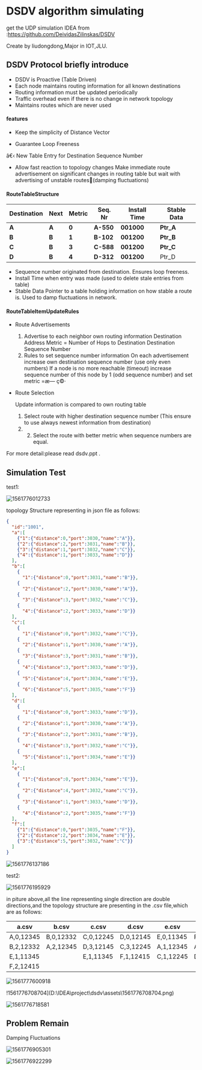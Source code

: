 #            DSDV algorithm simulating

   get the UDP simulation IDEA from :<https://github.com/DeividasZilinskas/DSDV>

 Create by liudongdong,Major in IOT,JLU.

## DSDV Protocol briefly introduce

- DSDV is Proactive (Table Driven)
- Each node maintains routing information for all known destinations 
- Routing information must be updated periodically 
- Traffic overhead even if there is no change in network topology
- Maintains routes which are never used

#### features

- Keep the simplicity of Distance Vector

- Guarantee Loop Freeness

â€‹          New Table Entry for Destination Sequence Number

- Allow fast reaction to topology changes
    Make immediate route advertisement on significant changes in routing table
    but wait with advertising of unstable routes(damping fluctuations)

#### RouteTableStructure

| **Destination** | **Next** | **Metric** | **Seq. Nr** | **Install Time** | **Stable Data** |
| --------------- | -------- | ---------- | ----------- | ---------------- | --------------- |
| **A**           | **A**    | **0**      | **A-550**   | **001000**       | **Ptr_A**       |
| **B**           | **B**    | **1**      | **B-102**   | **001200**       | **Ptr_B**       |
| **C**           | **B**    | **3**      | **C-588**   | **001200**       | **Ptr_C**       |
| **D**           | **B**    | **4**      | **D-312**   | **001200**       | Ptr_D           |

- Sequence number originated from destination. Ensures loop freeness.
- Install Time when entry was made (used to delete stale entries from table)
- Stable Data Pointer to a table holding information on how stable a route is. Used to damp fluctuations in network.

#### RouteTableItemUpdateRules

- Route Advertisements

  1. Advertise to each neighbor own routing information
         Destination Address
         Metric = Number of Hops to Destination
         Destination Sequence Number
  2. Rules to set sequence number information
         On each advertisement increase own destination sequence number (use only even numbers)
         If a node is no more reachable (timeout) increase sequence number of this node by 1 (odd     sequence number) and set metric =æ— ç©·

- Route Selection

  Update information is compared to own routing table

  1. Select route with higher destination sequence number (This ensure to use always newest information from destination)
  2. 2. Select the route with better metric when sequence numbers are equal.



For more detail:please read dsdv.ppt .

## Simulation Test

 test1:

![1561776012733](D:\IDEA\project\dsdv\assets\1561776012733.png)

topology Structure representing in  json file as follows:

```json
{
  "id":"1001",
  "a":[
    {"1":{"distance":0,"port":3030,"name":"A"}},
    {"2":{"distance":2,"port":3031,"name":"B"}},
    {"3":{"distance":1,"port":3032,"name":"C"}},
    {"4":{"distance":1,"port":3033,"name":"D"}}
  ],
  "b":[
    {
      "1":{"distance":0,"port":3031,"name":"B"}},
    {
      "2":{"distance":2,"port":3030,"name":"A"}},
    {
      "3":{"distance":3,"port":3032,"name":"C"}},
    {
      "4":{"distance":2,"port":3033,"name":"D"}}
  ],
  "c":[
    {
      "1":{"distance":0,"port":3032,"name":"C"}},
    {
      "2":{"distance":1,"port":3030,"name":"A"}},
    {
      "3":{"distance":3,"port":3031,"name":"B"}},
    {
      "4":{"distance":3,"port":3033,"name":"D"}},
    {
      "5":{"distance":4,"port":3034,"name":"E"}},
    {
      "6":{"distance":5,"port":3035,"name":"F"}}
  ],
  "d":[
    {
      "1":{"distance":0,"port":3033,"name":"D"}},
    {
      "2":{"distance":1,"port":3030,"name":"A"}},
    {
      "3":{"distance":2,"port":3031,"name":"B"}},
    {
      "4":{"distance":3,"port":3032,"name":"C"}},
    {
      "5":{"distance":1,"port":3034,"name":"E"}}
  ],
  "e":[
    {
      "1":{"distance":0,"port":3034,"name":"E"}},
    {
      "2":{"distance":4,"port":3032,"name":"C"}},
    {
      "3":{"distance":1,"port":3033,"name":"D"}},
    {
      "4":{"distance":2,"port":3035,"name":"F"}}
  ],
  "f":[
    {"1":{"distance":0,"port":3035,"name":"F"}},
    {"2":{"distance":2,"port":3034,"name":"E"}},
    {"3":{"distance":5,"port":3032,"name":"C"}}
  ]
}
```

![1561776137186](D:\IDEA\project\dsdv\assets\1561776137186.png)

test2:

![1561776195929](D:\IDEA\project\dsdv\assets\1561776195929.png)

in piture above,all the line representing  single direction are double directions,and the topology structure are presenting in the .csv file,which are as follows:

| a.csv     | b.csv     | c.csv     | d.csv     | e.csv     | f.csv     |
| --------- | --------- | --------- | --------- | --------- | --------- |
| A,0,12345 | B,0,12332 | C,0,12245 | D,0,12145 | E,0,11345 | F,0,12415 |
| B,2,12332 | A,2,12345 | D,3,12145 | C,3,12245 | A,1,12345 | A,2,12345 |
| E,1,11345 |           | E,1,11345 | F,1,12415 | C,1,12245 | D,1,12145 |
| F,2,12415 |           |           |           |           |           |

![1561777600918](D:\IDEA\project\dsdv\assets\1561777600918.png)

!1561776708704](D:\IDEA\project\dsdv\assets\1561776708704.png)

![1561776718581](D:\IDEA\project\dsdv\assets\1561776718581.png)



## Problem Remain

Damping Fluctuations

![1561776905301](D:\IDEA\project\dsdv\assets\1561776905301.png)

![1561776922299](D:\IDEA\project\dsdv\assets\1561776922299.png)